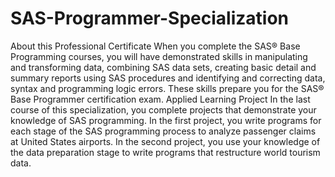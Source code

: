 # SAS-Programmer-Specialization
 About this Professional Certificate When you complete the SAS® Base Programming courses, you will have demonstrated skills in manipulating and transforming data, combining SAS data sets, creating basic detail and summary reports using SAS procedures and identifying and correcting data, syntax and programming logic errors. These skills prepare you for the SAS® Base Programmer certification exam.  Applied Learning Project In the last course of this specialization, you complete projects that demonstrate your knowledge of SAS programming. In the first project, you write programs for each stage of the SAS programming process to analyze passenger claims at United States airports. In the second project, you use your knowledge of the data preparation stage to write programs that restructure world tourism data.
